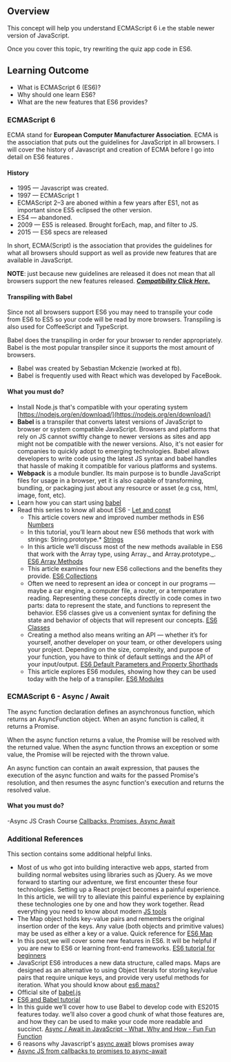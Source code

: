 ## Overview

This concept will help you understand ECMAScript 6 i.e the stable newer version of JavaScript.

Once you cover this topic, try rewriting the quiz app code in ES6.

## Learning Outcome

- What is ECMAScript 6 (ES6)?
- Why should one learn ES6?
- What are the new features that ES6 provides?

### ECMAScript 6

ECMA stand for **European Computer Manufacturer Association**. ECMA is the association that puts out the guidelines for JavaScript in all browsers. I will cover the history of Javascript and creation of ECMA before I go into detail on ES6 features .

#### History

- 1995 — Javascript was created.
- 1997 — ECMAScript 1
- ECMAScript 2–3 are aboned within a few years after ES1, not as important since ES5 eclipsed the other version.
- ES4 — abandoned.
- 2009 — ES5 is released. Brought forEach, map, and filter to JS.
- 2015 — ES6 specs are released

In short, ECMA(Script) is the association that provides the guidelines for what all browsers should support as well as provide new features that are available in JavaScript.

**NOTE**: just because new guidelines are released it does not mean that all browsers support the new features released. [**_Compatibility Click Here._**](http://kangax.github.io/compat-table/es6/)

#### Transpiling with Babel

Since not all browsers support ES6 you may need to transpile your code from ES6 to ES5 so your code will be read by more browsers. Transpiling is also used for CoffeeScript and TypeScript.

Babel does the transpiling in order for your browser to render appropriately. Babel is the most popular transpiler since it supports the most amount of browsers.

- Babel was created by Sebastian Mckenzie (worked at fb).
- Babel is frequently used with React which was developed by FaceBook.

#### What you must do?

- Install Node.js that's compatible with your operating system [https://nodejs.org/en/download/](https://nodejs.org/en/download/)
- **Babel** is a transpiler that converts latest versions of JavaScript to browser or system compatible JavaScript. Browsers and platforms that rely on JS cannot swiftly change to newer versions as sites and app might not be compatible with the newer versions. Also, it's not easier for companies to quickly adopt to emerging technologies. Babel allows developers to write code using the latest JS syntax and babel handles that hassle of making it compatible for various platforms and systems.
- **Webpack** is a module bundler. Its main purpose is to bundle JavaScript files for usage in a browser, yet it is also capable of transforming, bundling, or packaging just about any resource or asset (e.g css, html, image, font, etc).
- Learn how you can start using [babel](https://www.sitepoint.com/es6-babel-webpack/)
- Read this series to know all about ES6 - [Let and const](https://www.sitepoint.com/es6-let-const/)
  - This article covers new and improved number methods in ES6 [Numbers](https://www.sitepoint.com/es6-number-methods/)
  - In this tutorial, you’ll learn about new ES6 methods that work with strings: String.prototype.\* [Strings](https://www.sitepoint.com/es6-string-methods-string-prototype/)
  - In this article we’ll discuss most of the new methods available in ES6 that work with the Array type, using Array._ and Array.prototype._. [ES6 Array Methods](https://www.sitepoint.com/es6-array-methods-array-prototype/)
  - This article examines four new ES6 collections and the benefits they provide. [ES6 Collections](https://www.sitepoint.com/es6-collections-map-set-weakmap-weakset/)
  - Often we need to represent an idea or concept in our programs — maybe a car engine, a computer file, a router, or a temperature reading. Representing these concepts directly in code comes in two parts: data to represent the state, and functions to represent the behavior. ES6 classes give us a convenient syntax for defining the state and behavior of objects that will represent our concepts. [ES6 Classes](https://www.sitepoint.com/object-oriented-javascript-deep-dive-es6-classes/)
  - Creating a method also means writing an API — whether it’s for yourself, another developer on your team, or other developers using your project. Depending on the size, complexity, and purpose of your function, you have to think of default settings and the API of your input/output. [ES6 Default Parameters and Property Shorthads](https://www.sitepoint.com/es6-default-parameters/)
  - This article explores ES6 modules, showing how they can be used today with the help of a transpiler. [ES6 Modules](https://www.sitepoint.com/understanding-es6-modules/)

### ECMAScript 6 - Async / Await

The async function declaration defines an asynchronous function, which returns an AsyncFunction object.
When an async function is called, it returns a Promise.

When the async function returns a value, the Promise will be resolved with the returned value. When the async function throws an exception or some value, the Promise will be rejected with the thrown value.

An async function can contain an await expression, that pauses the execution of the async function and waits for the passed Promise's resolution, and then resumes the async function's execution and returns the resolved value.

#### What you must do?

-Async JS Crash Course [Callbacks, Promises, Async Await](https://www.youtube.com/watch?v=PoRJizFvM7s)

### Additional References

This section contains some additional helpful links.

- Most of us who got into building interactive web apps, started from building normal websites using libraries such as jQuery. As we move forward to starting our adventure, we first encounter these four technologies. Setting up a React project becomes a painful experience.
  In this article, we will try to alleviate this painful experience by explaining these technologies one by one and how they work together. Read everything you need to know about modern [JS tools](https://medium.com/front-end-weekly/what-are-npm-yarn-babel-and-webpack-and-how-to-properly-use-them-d835a758f987)
- The Map object holds key-value pairs and remembers the original insertion order of the keys. Any value (both objects and primitive values) may be used as either a key or a value. Quick reference for [ES6 Map](https://developer.mozilla.org/en-US/docs/Web/JavaScript/Reference/Global_Objects/Map)
- In this post,we will cover some new features in ES6. It will be helpful if you are new to ES6 or learning front-end frameworks. [ES6 tutorial for beginners](https://codeburst.io/es6-tutorial-for-beginners-5f3c4e7960be)
- JavaScript ES6 introduces a new data structure, called maps. Maps are designed as an alternative to using Object literals for storing key/value pairs that require unique keys, and provide very useful methods for iteration. What you should know about [es6 maps?](https://hackernoon.com/what-you-should-know-about-es6-maps-dc66af6b9a1e)
- Official site of [babel.js](https://babeljs.io/)
- [ES6 and Babel tutorial](https://html5hive.org/es6-and-babel-tutorial/)
- In this guide we’ll cover how to use Babel to develop code with ES2015 features today. we’ll also cover a good chunk of what those features are, and how they can be used to make your code more readable and succinct. [Async / Await in JavaScript - What, Why and How - Fun Fun Function](https://www.youtube.com/watch?v=568g8hxJJp4)
- 6 reasons why Javascript's [async await](https://hackernoon.com/6-reasons-why-javascripts-async-await-blows-promises-away-tutorial-c7ec10518dd9) blows promises away
- [Async JS from callbacks to promises to async-await](https://tylermcginnis.com/async-javascript-from-callbacks-to-promises-to-async-await/)

